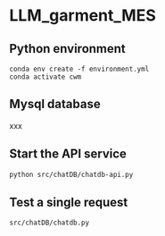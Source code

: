 # LLM_garment_MES

## Python environment
```shell
conda env create -f environment.yml
conda activate cwm
```
## Mysql database
xxx

## Start the API service
```bash
python src/chatDB/chatdb-api.py
```

## Test a single request
```bash
src/chatDB/chatdb.py
```
